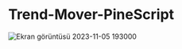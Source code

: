 # Trend-Mover-PineScript

![Ekran görüntüsü 2023-11-05 193000](https://github.com/miracbal53/Trend-Mover-PineScript/assets/108282437/39d2d718-b2e9-47da-b793-a3e66ef627f6)
